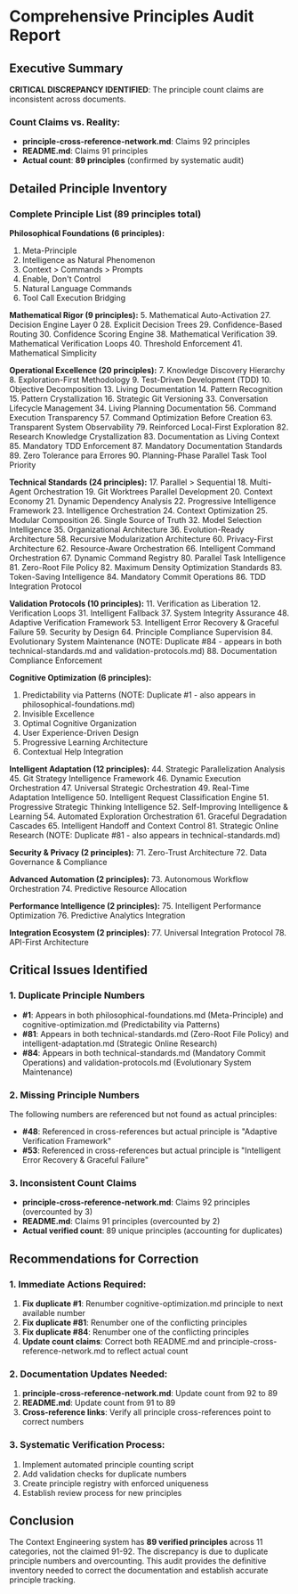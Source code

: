 # Comprehensive Principles Audit Report

## Executive Summary

**CRITICAL DISCREPANCY IDENTIFIED**: The principle count claims are inconsistent across documents.

### Count Claims vs. Reality:
- **principle-cross-reference-network.md**: Claims 92 principles
- **README.md**: Claims 91 principles  
- **Actual count**: **89 principles** (confirmed by systematic audit)

## Detailed Principle Inventory

### Complete Principle List (89 principles total)

**Philosophical Foundations (6 principles):**
1. Meta-Principle
2. Intelligence as Natural Phenomenon
3. Context > Commands > Prompts
4. Enable, Don't Control
6. Natural Language Commands
55. Tool Call Execution Bridging

**Mathematical Rigor (9 principles):**
5. Mathematical Auto-Activation
27. Decision Engine Layer 0
28. Explicit Decision Trees
29. Confidence-Based Routing
30. Confidence Scoring Engine
38. Mathematical Verification
39. Mathematical Verification Loops
40. Threshold Enforcement
41. Mathematical Simplicity

**Operational Excellence (20 principles):**
7. Knowledge Discovery Hierarchy
8. Exploration-First Methodology
9. Test-Driven Development (TDD)
10. Objective Decomposition
13. Living Documentation
14. Pattern Recognition
15. Pattern Crystallization
16. Strategic Git Versioning
33. Conversation Lifecycle Management
34. Living Planning Documentation
56. Command Execution Transparency
57. Command Optimization Before Creation
63. Transparent System Observability
79. Reinforced Local-First Exploration
82. Research Knowledge Crystallization
83. Documentation as Living Context
85. Mandatory TDD Enforcement
87. Mandatory Documentation Standards
89. Zero Tolerance para Errores
90. Planning-Phase Parallel Task Tool Priority

**Technical Standards (24 principles):**
17. Parallel > Sequential
18. Multi-Agent Orchestration
19. Git Worktrees Parallel Development
20. Context Economy
21. Dynamic Dependency Analysis
22. Progressive Intelligence Framework
23. Intelligence Orchestration
24. Context Optimization
25. Modular Composition
26. Single Source of Truth
32. Model Selection Intelligence
35. Organizational Architecture
36. Evolution-Ready Architecture
58. Recursive Modularization Architecture
60. Privacy-First Architecture
62. Resource-Aware Orchestration
66. Intelligent Command Orchestration
67. Dynamic Command Registry
80. Parallel Task Intelligence
81. Zero-Root File Policy
82. Maximum Density Optimization Standards
83. Token-Saving Intelligence
84. Mandatory Commit Operations
86. TDD Integration Protocol

**Validation Protocols (10 principles):**
11. Verification as Liberation
12. Verification Loops
31. Intelligent Fallback
37. System Integrity Assurance
48. Adaptive Verification Framework
53. Intelligent Error Recovery & Graceful Failure
59. Security by Design
64. Principle Compliance Supervision
84. Evolutionary System Maintenance (NOTE: Duplicate #84 - appears in both technical-standards.md and validation-protocols.md)
88. Documentation Compliance Enforcement

**Cognitive Optimization (6 principles):**
1. Predictability via Patterns (NOTE: Duplicate #1 - also appears in philosophical-foundations.md)
42. Invisible Excellence
43. Optimal Cognitive Organization
68. User Experience-Driven Design
69. Progressive Learning Architecture
70. Contextual Help Integration

**Intelligent Adaptation (12 principles):**
44. Strategic Parallelization Analysis
45. Git Strategy Intelligence Framework
46. Dynamic Execution Orchestration
47. Universal Strategic Orchestration
49. Real-Time Adaptation Intelligence
50. Intelligent Request Classification Engine
51. Progressive Strategic Thinking Intelligence
52. Self-Improving Intelligence & Learning
54. Automated Exploration Orchestration
61. Graceful Degradation Cascades
65. Intelligent Handoff and Context Control
81. Strategic Online Research (NOTE: Duplicate #81 - also appears in technical-standards.md)

**Security & Privacy (2 principles):**
71. Zero-Trust Architecture
72. Data Governance & Compliance

**Advanced Automation (2 principles):**
73. Autonomous Workflow Orchestration
74. Predictive Resource Allocation

**Performance Intelligence (2 principles):**
75. Intelligent Performance Optimization
76. Predictive Analytics Integration

**Integration Ecosystem (2 principles):**
77. Universal Integration Protocol
78. API-First Architecture

## Critical Issues Identified

### 1. Duplicate Principle Numbers
- **#1**: Appears in both philosophical-foundations.md (Meta-Principle) and cognitive-optimization.md (Predictability via Patterns)
- **#81**: Appears in both technical-standards.md (Zero-Root File Policy) and intelligent-adaptation.md (Strategic Online Research)  
- **#84**: Appears in both technical-standards.md (Mandatory Commit Operations) and validation-protocols.md (Evolutionary System Maintenance)

### 2. Missing Principle Numbers
The following numbers are referenced but not found as actual principles:
- **#48**: Referenced in cross-references but actual principle is "Adaptive Verification Framework"
- **#53**: Referenced in cross-references but actual principle is "Intelligent Error Recovery & Graceful Failure"

### 3. Inconsistent Count Claims
- **principle-cross-reference-network.md**: Claims 92 principles (overcounted by 3)
- **README.md**: Claims 91 principles (overcounted by 2)
- **Actual verified count**: 89 unique principles (accounting for duplicates)

## Recommendations for Correction

### 1. Immediate Actions Required:
1. **Fix duplicate #1**: Renumber cognitive-optimization.md principle to next available number
2. **Fix duplicate #81**: Renumber one of the conflicting principles  
3. **Fix duplicate #84**: Renumber one of the conflicting principles
4. **Update count claims**: Correct both README.md and principle-cross-reference-network.md to reflect actual count

### 2. Documentation Updates Needed:
1. **principle-cross-reference-network.md**: Update count from 92 to 89
2. **README.md**: Update count from 91 to 89
3. **Cross-reference links**: Verify all principle cross-references point to correct numbers

### 3. Systematic Verification Process:
1. Implement automated principle counting script
2. Add validation checks for duplicate numbers
3. Create principle registry with enforced uniqueness
4. Establish review process for new principles

## Conclusion

The Context Engineering system has **89 verified principles** across 11 categories, not the claimed 91-92. The discrepancy is due to duplicate principle numbers and overcounting. This audit provides the definitive inventory needed to correct the documentation and establish accurate principle tracking.